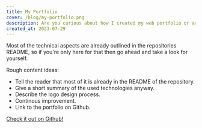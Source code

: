 ```yaml
---
title: My Portfolio
cover: /blog/my-portfolio.png
description: Are you curious about how I created my web portfolio or are you looking for an inspiration for your own web portfolio? Well, you're in luck you can find the details in this post, including the code and a little more.
created_at: 2023-07-29
---
```


Most of the technical aspects are already outlined in the repositories README, so if you're only here for that then go ahead and take a look for yourself.

Rough content ideas:
* Tell the reader that most of it is already in the README of the repository.
* Give a short summary of the used technologies anyway.
* Describe the logo design process.
* Continous improvement.
* Link to the portfolio on Github.

[Check it out on Github!](https://github.com/saiba-tenpura/portfolio)
